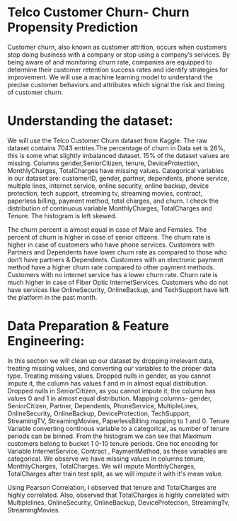 # Telco Customer Churn- Churn Propensity Prediction

Customer churn, also known as customer attrition, occurs when customers stop doing business with a company or stop using a company’s services. By being aware of and monitoring churn rate, companies are equipped to determine their customer retention success rates and identify strategies for improvement. We will use a machine learning model to understand the precise customer behaviors and attributes which signal the risk and timing of customer churn.

# Understanding the dataset:
We will use the Telco Customer Churn dataset from Kaggle. The raw dataset contains 7043 entries.The percentage of churn in Data set is 26%, this is some what slightly imbalanced dataset.
15% of the dataset values are missing. Columns gender,SeniorCitizen, tenure, DeviceProtection, MonthlyCharges, TotalCharges have missing values. 
Categorical variables in our dataset are: customerID, gender, partner, dependents, phone service, multiple lines, internet service, online security, online backup, device protection, tech support, streaming tv, streaming movies, contract, paperless billing, payment method, total charges, and churn.
I check the distribution of continuous variable MonthlyCharges, TotalCharges and Tenure. The histogram is left skewed.

The churn percent is almost equal in case of Male and Females.
The percent of churn is higher in case of senior citizens.
The churn rate is higher in case of customers who have phone services.
Customers with Partners and Dependents have lower churn rate as compared to those who don’t have partners & Dependents.
Customers with an electronic payment method have a higher churn rate compared to other payment methods.
Customers with no internet service has a lower churn rate.
Churn rate is much higher in case of Fiber Optic InternetServices. Customers who do not have services like OnlineSecurity, OnlineBackup, and TechSupport have left the platform in the past month.

# Data Preparation & Feature Engineering:
In this section we will clean up our dataset by dropping irrelevant data, treating missing values, and converting our variables to the proper data type. 
Treating missing values.
Dropped nulls in gender, as you cannot impute it, the column has values f and m in almost equal distribution.
Dropped nulls in SeniorCitizen, as you cannot impute it, the column has values 0 and 1 in almost equal distribution.
Mapping columns- gender, SeniorCitizen, Partner, Dependents, PhoneService, MultipleLines, OnlineSecurity, OnlineBackup, DeviceProtection, TechSupport, StreamingTV, StreamingMovies, PaperlessBilling mapping to 1 and 0.
Tenure Variable converting continous variable to a categorical, as number of tenure periods can be binned.
From the histogram we can see that Maximum customers belong to bucket 1 0-10 tenure periods. 
One hot encoding for Variable InternetService, Contract , PaymentMethod, as these variables are categorical.
We observe we have missing values in columns tenure, MonthlyCharges, TotalCharges. We will impute MonthlyCharges, TotalCharges after train test split, as we will impute it with it's mean value. 

Using Pearson Correlation, I observed that tenure and TotalCharges are highly correlated. Also, observed that TotalCharges is highly correlated with Multiplelines, OnlineSecurity, OnlineBackup, DeviceProtection, StreamingTv, StreamingMovies.
